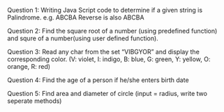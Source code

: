 ﻿Question 1:
Writing Java Script code to determine if a given string is Palindrome.
e.g. ABCBA
Reverse is also ABCBA


Question 2:
Find the square root of a number (using predefined function) and squre of a number(using user defined function).

Question 3:
Read any char from the set “VIBGYOR” and display the corresponding color.
(V: violet, I: indigo, B: blue, G: green, Y: yellow, O: orange, R: red)

Question 4:
Find the age of a person if he/she enters birth date

Question 5:
Find area and diameter of circle (input = radius, write two seperate methods)


